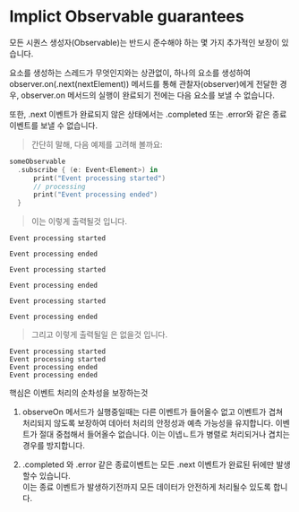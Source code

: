 # Implict Observable guarantees

모든 시퀀스 생성자(Observable)는 반드시 준수해야 하는 몇 가지 추가적인 보장이 있습니다.

요소를 생성하는 스레드가 무엇인지와는 상관없이, 하나의 요소를 생성하여 observer.on(.next(nextElement)) 메서드를 통해 관찰자(observer)에게 전달한 경우, observer.on 메서드의 실행이 완료되기 전에는 다음 요소를 보낼 수 없습니다.

또한, .next 이벤트가 완료되지 않은 상태에서는 .completed 또는 .error와 같은 종료 이벤트를 보낼 수 없습니다.

> 간단히 말해, 다음 예제를 고려해 볼까요:

```swift
someObservable
  .subscribe { (e: Event<Element>) in
      print("Event processing started")
      // processing
      print("Event processing ended")
  }
```

> 이는 이렇게 출력될것 입니다.
```
Event processing started

Event processing ended

Event processing started

Event processing ended

Event processing started

Event processing ended
```

> 그리고 이렇게 출력될일 은 없을것 입니다.
```
Event processing started
Event processing started
Event processing ended
Event processing ended
```

핵심은 이벤트 처리의 순차성을 보장하는것 

1. observeOn 메서드가 실행중일때는 다른 이벤트가 들어올수 없고 이벤트가 겹쳐 처리되지 않도록 보장하여 데아터 처리의 안정성과 예측 가능성을 유지합니다.
이벤트가 절대 중첩해서 들어올수 없습니다. 이는 이넵ㄴ트가 병렬로 처리되거나 겹치는 경우를 방지합니다. 

2. .completed 와 .error 같은 종료이벤트는 모든 .next 이벤트가 완료된 뒤에만 발생할수 있습니다.  
이는 종료 이벤트가 발생하기전까지 모든 데이터가 안전하게 처리될수 있도록 합니다.





